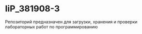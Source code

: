# IiP_381908-3
Репозиторий предназначен для загрузки, хранения и проверки лабораторных работ по программированию
